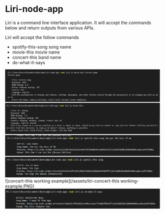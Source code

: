 # Liri-node-app



Liri is a command line interface application.  It will accept the commands below and return outputs from various APIs.

Liri will accept the follow commands
* spotify-this-song  song name
* movie-this  movie name
* concert-this  band name
* do-what-it-says



![movie-this_working_example](./assets/liri_movie-this_working_example.PNG)
![movie-this_working_example_no_input](/assets/movie-this_working_example_no_input.PNG)
![spotify-this_working_example](./assets/spotify-this-song_working-example.PNG)
![spotify-this_working_example_no_input](./assets/spotify-this-song_working-example_no_input.PNG)
![concert-this working example](/assets/liri-concert-this working-example.PNG)
![do-what-it-says_working_example](./assets/do-what-it-says_working_example.PNG)

